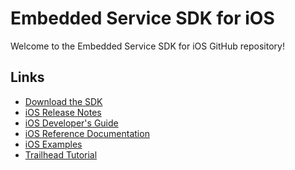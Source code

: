 # Embedded Service SDK for iOS

Welcome to the Embedded Service SDK for iOS GitHub repository!

## Links

* [Download the SDK](https://developer.salesforce.com/page/SnapinsMobile)
* [iOS Release Notes](https://github.com/forcedotcom/ServiceSDK-iOS/releases)
* [iOS Developer's Guide](https://developer.salesforce.com/docs/atlas.en-us.service_sdk_ios.meta/service_sdk_ios/servicesdk_ios_dev_guide.htm)
* [iOS Reference Documentation](http://forcedotcom.github.io/ServiceSDK-iOS/)
* [iOS Examples](./Examples/)
* [Trailhead Tutorial](https://trailhead.salesforce.com/modules/service_snap-ins_mobile_apps)

<!-- 224.0.2 -->
